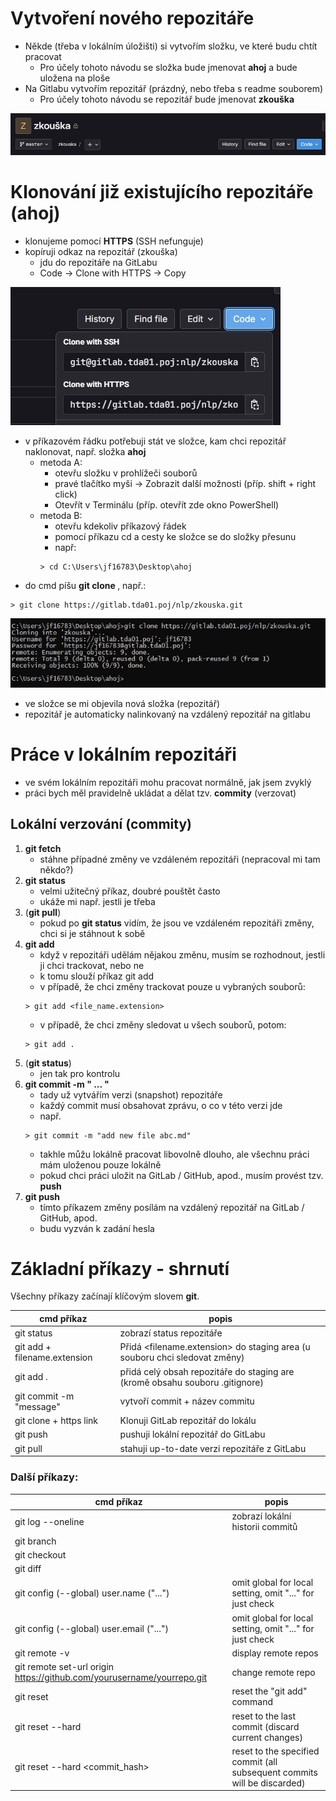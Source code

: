 # Vytvoření nového repozitáře
- Někde (třeba v lokálním úložišti) si vytvořím složku, ve které budu chtít pracovat
    - Pro účely tohoto návodu se složka bude jmenovat **ahoj** a bude uložena na ploše
- Na Gitlabu vytvořím repozitář (prázdný, nebo třeba s readme souborem)
    - Pro účely tohoto návodu se repozitář bude jmenovat **zkouška**

![Alt text](figures/image.png)

# Klonování již existujícího repozitáře (ahoj)
- klonujeme pomocí **HTTPS** (SSH nefunguje)
- kopíruji odkaz na repozitář (zkouška)
    - jdu do repozitáře na GitLabu
    - Code -> Clone with HTTPS -> Copy
    
![Alt text](figures/image-1.png)
- v příkazovém řádku potřebuji stát ve složce, kam chci repozitář naklonovat, např. složka **ahoj**
    - metoda A: 
        - otevřu složku v prohlížeči souborů
        - pravé tlačítko myši -> Zobrazit další možnosti (příp. shift + right click)
        - Otevřít v Terminálu (příp. otevřít zde okno PowerShell)
    - metoda B:
        - otevřu kdekoliv příkazový řádek
        - pomocí příkazu cd a cesty ke složce se do složky přesunu
        - např:
        ```
        > cd C:\Users\jf16783\Desktop\ahoj
        ```
- do cmd píšu **git clone <link>**, např.:
```
> git clone https://gitlab.tda01.poj/nlp/zkouska.git
```

![Alt text](figures/image-2.png)

- ve složce se mi objevila nová složka (repozitář)
- repozitář je automaticky nalinkovaný na vzdálený repozitář na gitlabu

# Práce v lokálním repozitáři
- ve svém lokálním repozitáři mohu pracovat normálně, jak jsem zvyklý
- práci bych měl pravidelně ukládat a dělat tzv. **commity** (verzovat)

## Lokální verzování (commity)
1. __git fetch__
    - stáhne případné změny ve vzdáleném repozitáři
    (nepracoval mi tam někdo?)
1. __git status__
    - velmi užitečný příkaz, doubré pouštět často
    - ukáže mi např. jestli je třeba 
1. (__git pull__)
    - pokud po **git status** vidím, že jsou ve vzdáleném repozitáři změny, chci si je stáhnout k sobě
1. __git add__
    - když v repozitáři udělám nějakou změnu, musím se rozhodnout, jestli ji chci trackovat, nebo ne
    - k tomu slouží příkaz git add
    - v případě, že chci změny trackovat pouze u vybraných souborů:
    ``` 
    > git add <file_name.extension>
    ```
    - v případě, že chci změny sledovat u všech souborů, potom:
    ```
    > git add .
    ```
1. (__git status__) 
    - jen tak pro kontrolu
1. __git commit -m " ... "__
    - tady už vytvářím verzi (snapshot) repozitáře
    - každý commit musí obsahovat zprávu, o co v této verzi jde
    - např. 
    ```
    > git commit -m "add new file abc.md"
    ```
    - takhle můžu lokálně pracovat libovolně dlouho, ale všechnu práci mám uloženou pouze lokálně
    - pokud chci práci uložit na GitLab / GitHub, apod., musím provést tzv. **push**
1. __git push__
    - tímto příkazem změny posílám na vzdálený repozitář na GitLab / GitHub, apod.
    - budu vyzván k zadání hesla


# Základní příkazy - shrnutí

Všechny příkazy začínají klíčovým slovem **git**.

|cmd příkaz|popis|
|-|-|
|git status|zobrazí status repozitáře|
|git add + filename.extension | Přidá <filename.extension> do staging area (u souboru chci sledovat změny)|
|git add .|přidá celý obsah repozitáře do staging are (kromě obsahu souboru .gitignore)|
|git commit -m "message" | vytvoří commit + název commitu|
|git clone + https link |Klonuji GitLab repozitář do lokálu|
|git push| pushuji lokální repozitář do GitLabu|
|git pull|stahuji up-to-date verzi repozitáře z GitLabu|

### Další příkazy:

|cmd příkaz|popis|
|-|-|
|git log --oneline|zobrazí lokální historii commitů|
|git branch||
|git checkout||
|git diff||
|git config (--global) user.name ("...")| omit global for local setting, omit "..." for just check|
|git config (--global) user.email ("...")| omit global for local setting, omit "..." for just check|
|git remote -v| display remote repos|
|git remote set-url origin https://github.com/yourusername/yourrepo.git | change remote repo|
|git reset | reset the "git add" command|
|git reset --hard|reset to the last commit (discard current changes)|
|git reset --hard <commit_hash>|reset to the specified commit (all subsequent commits will be discarded)|

